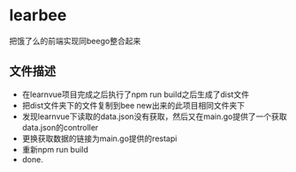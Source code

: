 # learbee
把饿了么的前端实现同beego整合起来

## 文件描述

* 在learnvue项目完成之后执行了npm run build之后生成了dist文件
* 把dist文件夹下的文件复制到bee new出来的此项目相同文件夹下
* 发现learnvue下读取的data.json没有获取，然后又在main.go提供了一个获取data.json的controller
* 更换获取数据的链接为main.go提供的restapi
* 重新npm run build
* done.

